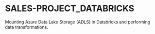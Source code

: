 # SALES-PROJECT_DATABRICKS
Mounting Azure Data Lake Storage (ADLS) in Databricks and performing data transformations.
